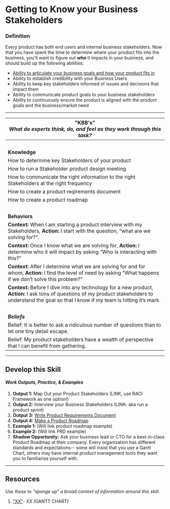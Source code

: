 # Getting to Know your Business Stakeholders

### Definition
Every product has both end users and internal business stakeholders. Now that you have spent the time to determine where your product fits into the business, you'll want to figure out **who** it impacts in your business, and should build up the following abilities: 
  - [Ability to articulate your business goals and how your product fits in](https://github.com/andela/learningmap/blob/master/D4+/Product%20Manager/Product%20Manager%20Learning%20Outcomes/1A.%20Business%20Goals%20and%20Metrics/README.md)
  - Ability to establish credibility with your Business Users
  - Ability to keep key stakeholders informed of issues and decisions that impact them
  - Ability to communicate product goals to your business stakeholders
  - Ability to continuously ensure the product is aligned with the product goals and the business/market need

---- 

| **"KBB's"** <br> _What do experts think, do, and feel as they work through this task?_|
|----------|
| </br>| 
| **Knowledge**	| 
| How to determine key Stakeholders of your product | 
| How to run a Stakeholder product design meeting | 
| How to communicate the right information to the right Stakeholders at the right frequency |
| How to create a product reqirements document | 
| How to create a product roadmap | 
| </br>| 
| **Behaviors** |
| **Context:** When I am starting a product interview with my Stakeholders, **Action:** I start with the question, “what are we solving for?”. | 
| **Context:** Once I know what we are solving for, **Action:** I determine who it will impact by asking “Who is interacting with this?” | 
| **Context:** After I determine what we are solving for and for whom, **Action:** I find the level of need by asking “What happens if we don’t solve this problem?” | 
| **Context:** Before I dive into any technology for a new product, **Action:** I ask tons of questions of my product stakeholders to understand the goal so that I know if my team is hitting it’s mark. | 
| </br>| 
| ***Beliefs*** | 
| Belief: It is better to ask a ridiculous number of questions than to let one tiny detail escape. |
| Belief: My product stakeholders have a wealth of perspective that I can benefit from gathering. |


-----

## Develop this Skill
#### *Work Outputs, Practice, & Examples*

1. **Output 1:** Map Out your Product Stakeholders (LINK, use RACI Framework as one option!)
2. **Output 2:** Interview your Business Stakeholders (LINK- aka run a product sprint) 
3. **Output 3:** [Write Product Requirements Document](https://github.com/andela/learningmap/tree/master/D4%2B/Product%20Manager/TWO's-%20Work%20Output%20Library/Output%2004-%20Write%20your%20Product%20Requirement%20Document)
4. **Output 4:** [Make a Product Roadmap](https://github.com/andela/learningmap/tree/master/D4%2B/Product%20Manager/TWO's-%20Work%20Output%20Library/Output%2005-%20Build%20your%20Product%20Roadmap)
5. **Example 1:** (Will link product roadmap example) 
6. **Example 2:** (Will link PRD example) 
7. **Shadow Opportunity:** Ask your business lead or CTO for a best-in-class Product Roadmap at their company. Every organization has different standards and expectations-- some will insist that you use a Gantt Chart, others may have internal product management tools they want you to familiarize yourself with.

----

## Resources 
*Use these to "sponge up" a broad context of information around this skill.*
1. ["XX"](XX)- XX (GANTT CHART)
